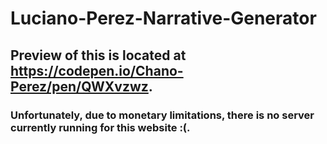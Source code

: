 # Luciano-Perez-Narrative-Generator
## Preview of this is located at https://codepen.io/Chano-Perez/pen/QWXvzwz.
### Unfortunately, due to monetary limitations, there is no server currently running for this website :(.
